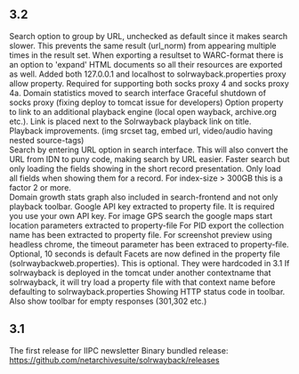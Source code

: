 3.2
-----

Search option to group by URL, unchecked as default since it makes search slower. This prevents the same result (url_norm)
from appearing multiple times in the result set.
When exporting a resultset to WARC-format there is an option to 'expand' HTML documents so all their resources are exported as well.
Added both 127.0.0.1 and localhost to solrwayback.properties proxy allow property. Required for supporting both socks proxy 4 and socks proxy 4a. 
Domain statistics moved to search interface
Graceful shutdown of socks proxy (fixing deploy to tomcat issue for developers)
Option property to link to an additional playback engine (local open wayback, archive.org etc.). Link is placed next to the Solrwayback playback link on title.   
Playback improvements. (img srcset tag, embed url,  video/audio having nested source-tags)  
Search by entering URL option in search interface. This will also convert the URL from IDN to puny code, making search by URL easier.
Faster search but only loading the fields showing in the short record presentation. Only load all fields when showing them for a record. For index-size > 300GB this is a factor 2 or more.   
Domain growth stats graph also included in search-frontend and not only playback toolbar.
Google API key extracted to property file. It is required you use your own API key.
For image GPS search the google maps start location parameters extracted to property-file
For PID export the collection name has been extracted to property file.
For screenshot preview using headless chrome, the timeout parameter has been extraced to property-file. Optional, 10 seconds is default
Facets are now  defined in the property file (solrwaybackweb.properties). This is optional. They were hardcoded in 3.1
If solrwayback is deployed in the tomcat under another contextname that solrwayback, it will try load a property file with that context name before defaulting to solrwayback.properties 
Showing HTTP status code in toolbar. Also show toolbar for empty responses (301,302 etc.) 

3.1
-----
The first release for IIPC newsletter
Binary bundled release: https://github.com/netarchivesuite/solrwayback/releases




